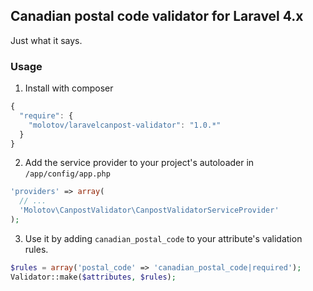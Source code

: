## Canadian postal code validator for Laravel 4.x

Just what it says.

### Usage

1) Install with composer

```js
{
  "require": {
    "molotov/laravelcanpost-validator": "1.0.*"
  }
}
```

2) Add the service provider to your project's autoloader in `/app/config/app.php`

```php
'providers' => array(
  // ...
  'Molotov\CanpostValidator\CanpostValidatorServiceProvider'
);
```

3) Use it by adding `canadian_postal_code` to your attribute's validation rules.

```php
$rules = array('postal_code' => 'canadian_postal_code|required');
Validator::make($attributes, $rules);
```
